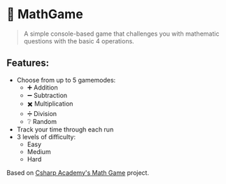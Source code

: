 ﻿# 🧮 MathGame

> A simple console-based game that challenges you with mathematic questions with the basic 4 operations.

## Features:
- Choose from up to 5 gamemodes:
	- ➕ Addition
	- ➖ Subtraction
	- ✖️ Multiplication
	- ➗ Division 
	- ❔ Random
- Track your time through each run
- 3 levels of difficulty:
	- Easy
	- Medium
	- Hard

Based on [Csharp Academy's Math Game](https://www.thecsharpacademy.com/project/53) project.